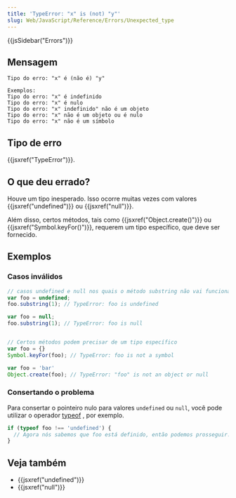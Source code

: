 ```yaml
---
title: 'TypeError: "x" is (not) "y"'
slug: Web/JavaScript/Reference/Errors/Unexpected_type
---
```


{{jsSidebar("Errors")}}

## Mensagem

```
Tipo do erro: "x" é (não é) "y"

Exemplos:
Tipo do erro: "x" é indefinido
Tipo do erro: "x" é nulo
Tipo do erro: "x" indefinido" não é um objeto
Tipo do erro: "x" não é um objeto ou é nulo
Tipo do erro: "x" não é um símbolo
```

## Tipo de erro

{{jsxref("TypeError")}}.

## O que deu errado?

Houve um tipo inesperado. Isso ocorre muitas vezes com valores {{jsxref("undefined")}} ou {{jsxref("null")}}.

Além disso, certos métodos, tais como {{jsxref("Object.create()")}} ou {{jsxref("Symbol.keyFor()")}}, requerem um tipo específico, que deve ser fornecido.

## Exemplos

### Casos inválidos

```js example-bad
// casos undefined e null nos quais o método substring não vai funcionar
var foo = undefined;
foo.substring(1); // TypeError: foo is undefined

var foo = null;
foo.substring(1); // TypeError: foo is null


// Certos métodos podem precisar de um tipo específico
var foo = {}
Symbol.keyFor(foo); // TypeError: foo is not a symbol

var foo = 'bar'
Object.create(foo); // TypeError: "foo" is not an object or null
```

### Consertando o problema

Para consertar o pointeiro nulo para valores `undefined` ou `null`, você pode utilizar o operador [typeof](/pt-BR/docs/Web/JavaScript/Reference/Operators/typeof) , por exemplo.

```js
if (typeof foo !== 'undefined') {
  // Agora nós sabemos que foo está definido, então podemos prosseguir.
}
```

## Veja também

- {{jsxref("undefined")}}
- {{jsxref("null")}}
